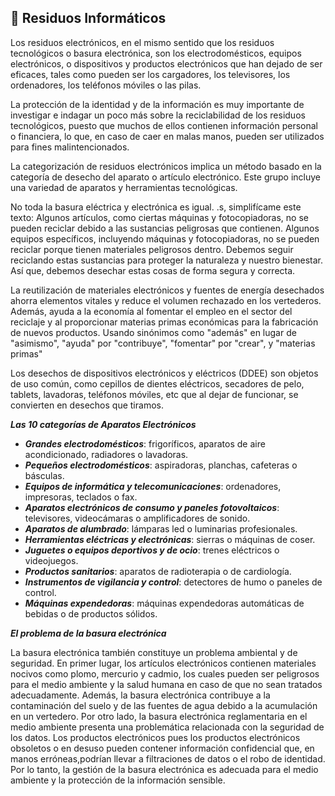## 🚯 Residuos Informáticos

Los residuos electrónicos, en el mismo sentido que los residuos tecnológicos o basura electrónica, son los electrodomésticos, equipos electrónicos, o dispositivos y productos electrónicos que han dejado de ser eficaces, tales como pueden ser los cargadores, los televisores, los ordenadores, los teléfonos móviles o las pilas. 

La protección de la identidad y de la información es muy importante de investigar e indagar un poco más sobre la reciclabilidad de los residuos tecnológicos, puesto que muchos de ellos contienen información personal o financiera, lo que, en caso de caer en malas manos, pueden ser utilizados para fines malintencionados. 

La categorización de residuos electrónicos implica un método basado en la categoría de desecho del aparato o artículo electrónico.  Este grupo incluye una variedad de aparatos y herramientas tecnológicas.

No toda la basura eléctrica y electrónica es igual.  .s, simplifícame este texto: Algunos artículos, como ciertas máquinas y fotocopiadoras, no se pueden reciclar debido a las sustancias peligrosas que contienen.  Algunos equipos específicos,
incluyendo máquinas y fotocopiadoras, no se pueden reciclar porque tienen materiales peligrosos dentro. Debemos seguir reciclando estas sustancias para proteger la naturaleza y nuestro bienestar. Así que, debemos desechar estas cosas de forma segura y correcta.

La reutilización de materiales electrónicos y fuentes de energía desechados ahorra elementos vitales y reduce el volumen rechazado en los vertederos.  Además, ayuda a la economía al fomentar el empleo en el sector del reciclaje y al proporcionar materias primas económicas para la fabricación de nuevos productos.  Usando sinónimos como "además" en lugar de "asimismo", "ayuda" por "contribuye", "fomentar" por "crear", y "materias primas"

Los desechos de dispositivos electrónicos y eléctricos (DDEE) son objetos de uso común, como cepillos de dientes eléctricos, secadores de pelo, tablets, lavadoras, teléfonos móviles, etc que al dejar de funcionar, se convierten en desechos que tiramos.

_**Las 10 categorías de Aparatos Electrónicos**_

- _**Grandes electrodomésticos**_: frigoríficos, aparatos de aire acondicionado, radiadores o lavadoras.
- _**Pequeños electrodomésticos**_: aspiradoras, planchas, cafeteras o básculas.
- _**Equipos de informática y telecomunicaciones**_: ordenadores, impresoras, teclados o fax.
- _**Aparatos electrónicos de consumo y paneles fotovoltaicos**_: televisores, videocámaras o amplificadores de sonido.
- _**Aparatos de alumbrado**_: lámparas led o luminarias profesionales.
- _**Herramientas eléctricas y electrónicas**_: sierras o máquinas de coser.
- _**Juguetes o equipos deportivos y de ocio**_: trenes eléctricos o videojuegos.
- _**Productos sanitarios**_: aparatos de radioterapia o de cardiología.
- _**Instrumentos de vigilancia y control**_: detectores de humo o paneles de control.
- _**Máquinas expendedoras**_: máquinas expendedoras automáticas de bebidas o de productos sólidos.

_**El problema de la basura electrónica**_

La basura electrónica también constituye un problema ambiental y de seguridad. 
En primer lugar, los artículos electrónicos contienen materiales nocivos como plomo, mercurio y cadmio,  los cuales pueden ser peligrosos para el medio ambiente y la salud humana en caso de que no sean tratados adecuadamente.
Además, la basura electrónica contribuye a la contaminación del suelo y de las fuentes de agua  debido a la acumulación en un vertedero.
Por otro lado, la basura electrónica reglamentaria en el medio ambiente presenta una problemática relacionada con la seguridad de los datos. Los productos electrónicos pues los productos electrónicos obsoletos o en desuso pueden contener información confidencial que, en manos erróneas,podrían llevar a filtraciones de datos o el robo de identidad.
Por lo tanto, la gestión de la basura electrónica es adecuada para el medio ambiente y la protección de la información sensible. 

